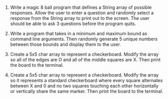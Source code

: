 1. Write a magic 8 ball program that defines a String array of possible responses. Allow the user to enter a question and randomly select a response from the String array to print out to the screen. The user should be able to ask 3 questions before the program quits.

2. Write a program that takes in a minimum and maximum bound as command line arguments. Then randomly generate 5 unique numbers between those bounds and display them to the user.

3. Create a 5x5 char array to represent a checkerboard. Modify the array so all of the edges are O and all of the middle squares are X. Then print the board to the terminal.

4. Create a 5x5 char array to represent a checkerboard. Modify the array so it represents a standard checkerboard where every square alternates between X and 0 and no two squares touching each other horizontally or vertically share the same marker. Then print the board to the terminal.